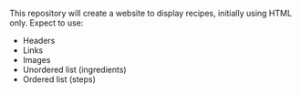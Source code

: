 This repository will create a website to display recipes, initially using HTML only.
Expect to use:
- Headers
- Links
- Images
- Unordered list (ingredients)
- Ordered list (steps)